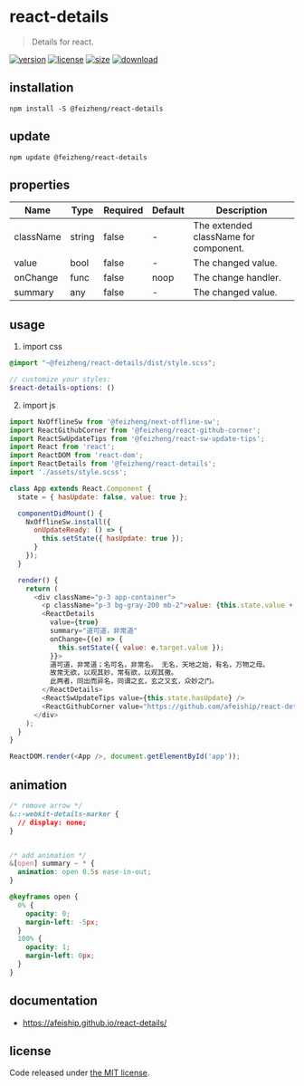 # react-details
> Details for react.

[![version][version-image]][version-url]
[![license][license-image]][license-url]
[![size][size-image]][size-url]
[![download][download-image]][download-url]

## installation
```shell
npm install -S @feizheng/react-details
```

## update
```shell
npm update @feizheng/react-details
```

## properties
| Name      | Type   | Required | Default | Description                           |
| --------- | ------ | -------- | ------- | ------------------------------------- |
| className | string | false    | -       | The extended className for component. |
| value     | bool   | false    | -       | The changed value.                    |
| onChange  | func   | false    | noop    | The change handler.                   |
| summary   | any    | false    | -       | The changed value.                    |


## usage
1. import css
  ```scss
  @import "~@feizheng/react-details/dist/style.scss";

  // customize your styles:
  $react-details-options: ()
  ```
2. import js
  ```js
  import NxOfflineSw from '@feizheng/next-offline-sw';
  import ReactGithubCorner from '@feizheng/react-github-corner';
  import ReactSwUpdateTips from '@feizheng/react-sw-update-tips';
  import React from 'react';
  import ReactDOM from 'react-dom';
  import ReactDetails from '@feizheng/react-details';
  import './assets/style.scss';

  class App extends React.Component {
    state = { hasUpdate: false, value: true };

    componentDidMount() {
      NxOfflineSw.install({
        onUpdateReady: () => {
          this.setState({ hasUpdate: true });
        }
      });
    }

    render() {
      return (
        <div className="p-3 app-container">
          <p className="p-3 bg-gray-200 mb-2">value: {this.state.value + ''}</p>
          <ReactDetails
            value={true}
            summary="道可道，非常道"
            onChange={(e) => {
              this.setState({ value: e.target.value });
            }}>
            道可道，非常道；名可名，非常名。 无名，天地之始，有名，万物之母。
            故常无欲，以观其妙，常有欲，以观其徼。
            此两者，同出而异名，同谓之玄，玄之又玄，众妙之门。
          </ReactDetails>
          <ReactSwUpdateTips value={this.state.hasUpdate} />
          <ReactGithubCorner value="https://github.com/afeiship/react-details" />
        </div>
      );
    }
  }

  ReactDOM.render(<App />, document.getElementById('app'));

  ```

## animation
```css
/* remove arrow */
&::-webkit-details-marker {
  // display: none;
}


/* add animation */
&[open] summary ~ * {
  animation: open 0.5s ease-in-out;
}

@keyframes open {
  0% {
    opacity: 0;
    margin-left: -5px;
  }
  100% {
    opacity: 1;
    margin-left: 0px;
  }
}
```

## documentation
- https://afeiship.github.io/react-details/


## license
Code released under [the MIT license](https://github.com/afeiship/react-details/blob/master/LICENSE.txt).

[version-image]: https://img.shields.io/npm/v/@feizheng/react-details
[version-url]: https://npmjs.org/package/@feizheng/react-details

[license-image]: https://img.shields.io/npm/l/@feizheng/react-details
[license-url]: https://github.com/afeiship/react-details/blob/master/LICENSE.txt

[size-image]: https://img.shields.io/bundlephobia/minzip/@feizheng/react-details
[size-url]: https://github.com/afeiship/react-details/blob/master/dist/react-details.min.js

[download-image]: https://img.shields.io/npm/dm/@feizheng/react-details
[download-url]: https://www.npmjs.com/package/@feizheng/react-details

